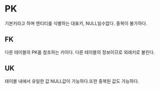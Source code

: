 # PK

기본키라고 하며 엔티티를 식별하는 대표키, NULL일수없다. 중복이 불가하다.

<h2>FK</h2>
다른 테이블의 PK를 참조하는 키이다. 다른 테이블의 정보이므로 외래키로 불린다.

<h2>UK</h2>
테이블 내에서 유일한 값 NULL값이 가능하다.또한 중복된 값도 가능하다.
